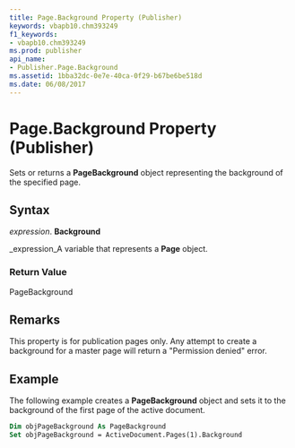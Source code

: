 ```yaml
---
title: Page.Background Property (Publisher)
keywords: vbapb10.chm393249
f1_keywords:
- vbapb10.chm393249
ms.prod: publisher
api_name:
- Publisher.Page.Background
ms.assetid: 1bba32dc-0e7e-40ca-0f29-b67be6be518d
ms.date: 06/08/2017
---
```



# Page.Background Property (Publisher)

Sets or returns a **PageBackground** object representing the background of the specified page.


## Syntax

 _expression_. **Background**

 _expression_A variable that represents a **Page** object.


### Return Value

PageBackground


## Remarks

This property is for publication pages only. Any attempt to create a background for a master page will return a "Permission denied" error.


## Example

The following example creates a **PageBackground** object and sets it to the background of the first page of the active document.


```vb
Dim objPageBackground As PageBackground 
Set objPageBackground = ActiveDocument.Pages(1).Background 
 
```



